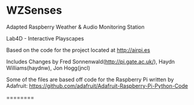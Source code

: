 WZSenses
========

Adapted Raspberry Weather & Audio Monitoring Station

Lab4D - Interactive Playscapes

Based on the code for the project located at http://airpi.es

Includes Changes by Fred Sonnenwald(http://pi.gate.ac.uk/), Haydn Williams(haydnw), Jon Hogg(jncl)

Some of the files are based off code for the Raspberry Pi written by Adafruit: https://github.com/adafruit/Adafruit-Raspberry-Pi-Python-Code

========


